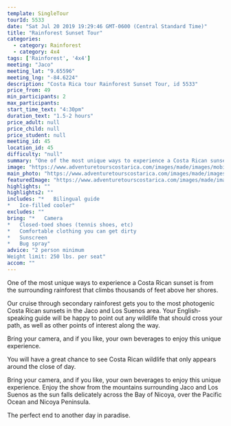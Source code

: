 ```yaml
---
template: SingleTour
tourId: 5533
date: "Sat Jul 20 2019 19:29:46 GMT-0600 (Central Standard Time)"
title: "Rainforest Sunset Tour"
categories: 
  - category: Rainforest
  - category: 4x4
tags: ['Rainforest', '4x4']
meeting: "Jaco"
meeting_lat: "9.65596"
meeting_lng: "-84.6224"
description: "Costa Rica tour Rainforest Sunset Tour, id 5533"
price_from: 49
min_participants: 2
max_participants: 
start_time_text: "4:30pm"
duration_text: "1.5-2 hours"
price_adult: null
price_child: null
price_student: null
meeting_id: 45
location_id: 45
difficulty: "null"
summary: "One of the most unique ways to experience a Costa Rican sunset is from the surrounding rainforest that climbs thousands of feet above her shores…"
image: "https://www.adventuretourscostarica.com/images/made/images/mobile/Jaco-Rainforest-Sunset-tours_350_250_c1.jpg"
main_photo: "https://www.adventuretourscostarica.com/images/made/images/mobile/Jaco-Rainforest-Sunset-tours_350_250_c1.jpg"
featuredImage: "https://www.adventuretourscostarica.com/images/made/images/mobile/Jaco-Rainforest-Sunset-tours_350_250_c1.jpg"
highlights: ""
highlights2: ""
includes: "*   Bilingual guide
*   Ice-filled cooler"
excludes: ""
bring: "*   Camera
*   Closed-toed shoes (tennis shoes, etc)
*   Comfortable clothing you can get dirty
*   Sunscreen
*   Bug spray"
advice: "2 person minimum  
Weight limit: 250 lbs. per seat"
accom: ""
---
```

One of the most unique ways to experience a Costa Rican sunset is from the surrounding rainforest that climbs thousands of feet above her shores.

Our cruise through secondary rainforest gets you to the most photogenic Costa Rican sunsets in the Jaco and Los Suenos area. Your English-speaking guide will be happy to point out any wildlife that should cross your path, as well as other points of interest along the way.

Bring your camera, and if you like, your own beverages to enjoy this unique experience.

You will have a great chance to see Costa Rican wildlife that only appears around the close of day.

Bring your camera, and if you like, your own beverages to enjoy this unique experience. Enjoy the show from the mountains surrounding Jaco and Los Suenos as the sun falls delicately across the Bay of Nicoya, over the Pacific Ocean and Nicoya Peninsula.

The perfect end to another day in paradise.